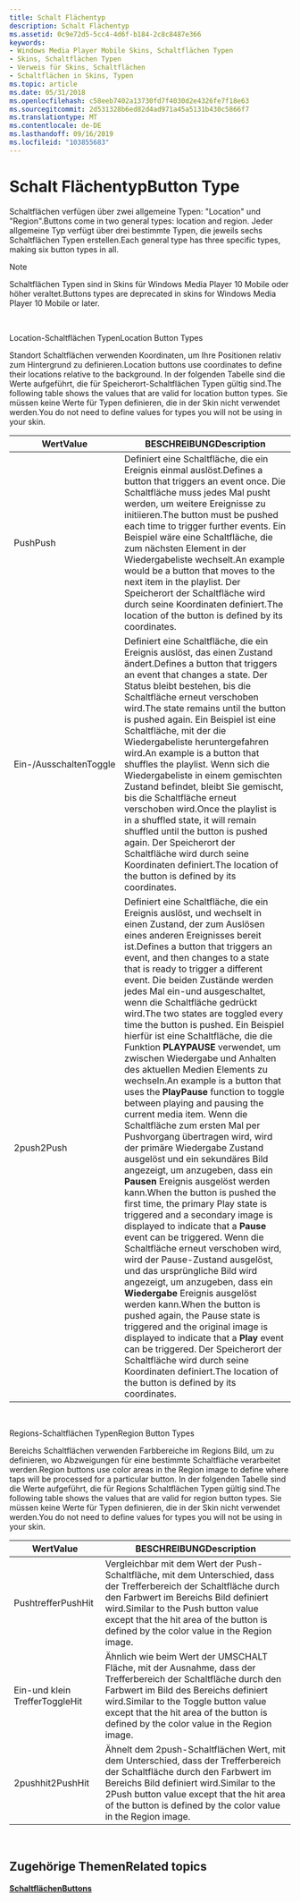 ```yaml
---
title: Schalt Flächentyp
description: Schalt Flächentyp
ms.assetid: 0c9e72d5-5cc4-4d6f-b184-2c8c8487e366
keywords:
- Windows Media Player Mobile Skins, Schaltflächen Typen
- Skins, Schaltflächen Typen
- Verweis für Skins, Schaltflächen
- Schaltflächen in Skins, Typen
ms.topic: article
ms.date: 05/31/2018
ms.openlocfilehash: c58eeb7402a13730fd7f4030d2e4326fe7f18e63
ms.sourcegitcommit: 2d531328b6ed82d4ad971a45a5131b430c5866f7
ms.translationtype: MT
ms.contentlocale: de-DE
ms.lasthandoff: 09/16/2019
ms.locfileid: "103855683"
---
```

# <a name="button-type"></a><span data-ttu-id="ac644-107">Schalt Flächentyp</span><span class="sxs-lookup"><span data-stu-id="ac644-107">Button Type</span></span>

<span data-ttu-id="ac644-108">Schaltflächen verfügen über zwei allgemeine Typen: "Location" und "Region".</span><span class="sxs-lookup"><span data-stu-id="ac644-108">Buttons come in two general types: location and region.</span></span> <span data-ttu-id="ac644-109">Jeder allgemeine Typ verfügt über drei bestimmte Typen, die jeweils sechs Schaltflächen Typen erstellen.</span><span class="sxs-lookup"><span data-stu-id="ac644-109">Each general type has three specific types, making six button types in all.</span></span>

> [!Note]  
> <span data-ttu-id="ac644-110">Schaltflächen Typen sind in Skins für Windows Media Player 10 Mobile oder höher veraltet.</span><span class="sxs-lookup"><span data-stu-id="ac644-110">Buttons types are deprecated in skins for Windows Media Player 10 Mobile or later.</span></span>

 

<span data-ttu-id="ac644-111">Location-Schaltflächen Typen</span><span class="sxs-lookup"><span data-stu-id="ac644-111">Location Button Types</span></span>

<span data-ttu-id="ac644-112">Standort Schaltflächen verwenden Koordinaten, um Ihre Positionen relativ zum Hintergrund zu definieren.</span><span class="sxs-lookup"><span data-stu-id="ac644-112">Location buttons use coordinates to define their locations relative to the background.</span></span> <span data-ttu-id="ac644-113">In der folgenden Tabelle sind die Werte aufgeführt, die für Speicherort-Schaltflächen Typen gültig sind.</span><span class="sxs-lookup"><span data-stu-id="ac644-113">The following table shows the values that are valid for location button types.</span></span> <span data-ttu-id="ac644-114">Sie müssen keine Werte für Typen definieren, die in der Skin nicht verwendet werden.</span><span class="sxs-lookup"><span data-stu-id="ac644-114">You do not need to define values for types you will not be using in your skin.</span></span>



| <span data-ttu-id="ac644-115">Wert</span><span class="sxs-lookup"><span data-stu-id="ac644-115">Value</span></span>  | <span data-ttu-id="ac644-116">BESCHREIBUNG</span><span class="sxs-lookup"><span data-stu-id="ac644-116">Description</span></span>                                                                                                                                                                                                                                                                                                                                                                                                                                                                                                                                                                                                                                                                                  |
|--------|----------------------------------------------------------------------------------------------------------------------------------------------------------------------------------------------------------------------------------------------------------------------------------------------------------------------------------------------------------------------------------------------------------------------------------------------------------------------------------------------------------------------------------------------------------------------------------------------------------------------------------------------------------------------------------------------|
| <span data-ttu-id="ac644-117">Push</span><span class="sxs-lookup"><span data-stu-id="ac644-117">Push</span></span>   | <span data-ttu-id="ac644-118">Definiert eine Schaltfläche, die ein Ereignis einmal auslöst.</span><span class="sxs-lookup"><span data-stu-id="ac644-118">Defines a button that triggers an event once.</span></span> <span data-ttu-id="ac644-119">Die Schaltfläche muss jedes Mal pusht werden, um weitere Ereignisse zu initiieren.</span><span class="sxs-lookup"><span data-stu-id="ac644-119">The button must be pushed each time to trigger further events.</span></span> <span data-ttu-id="ac644-120">Ein Beispiel wäre eine Schaltfläche, die zum nächsten Element in der Wiedergabeliste wechselt.</span><span class="sxs-lookup"><span data-stu-id="ac644-120">An example would be a button that moves to the next item in the playlist.</span></span> <span data-ttu-id="ac644-121">Der Speicherort der Schaltfläche wird durch seine Koordinaten definiert.</span><span class="sxs-lookup"><span data-stu-id="ac644-121">The location of the button is defined by its coordinates.</span></span>                                                                                                                                                                                                                                                                                                                                                                                                                                             |
| <span data-ttu-id="ac644-122">Ein-/Ausschalten</span><span class="sxs-lookup"><span data-stu-id="ac644-122">Toggle</span></span> | <span data-ttu-id="ac644-123">Definiert eine Schaltfläche, die ein Ereignis auslöst, das einen Zustand ändert.</span><span class="sxs-lookup"><span data-stu-id="ac644-123">Defines a button that triggers an event that changes a state.</span></span> <span data-ttu-id="ac644-124">Der Status bleibt bestehen, bis die Schaltfläche erneut verschoben wird.</span><span class="sxs-lookup"><span data-stu-id="ac644-124">The state remains until the button is pushed again.</span></span> <span data-ttu-id="ac644-125">Ein Beispiel ist eine Schaltfläche, mit der die Wiedergabeliste heruntergefahren wird.</span><span class="sxs-lookup"><span data-stu-id="ac644-125">An example is a button that shuffles the playlist.</span></span> <span data-ttu-id="ac644-126">Wenn sich die Wiedergabeliste in einem gemischten Zustand befindet, bleibt Sie gemischt, bis die Schaltfläche erneut verschoben wird.</span><span class="sxs-lookup"><span data-stu-id="ac644-126">Once the playlist is in a shuffled state, it will remain shuffled until the button is pushed again.</span></span> <span data-ttu-id="ac644-127">Der Speicherort der Schaltfläche wird durch seine Koordinaten definiert.</span><span class="sxs-lookup"><span data-stu-id="ac644-127">The location of the button is defined by its coordinates.</span></span>                                                                                                                                                                                                                                                                                                                                                           |
| <span data-ttu-id="ac644-128">2push</span><span class="sxs-lookup"><span data-stu-id="ac644-128">2Push</span></span>  | <span data-ttu-id="ac644-129">Definiert eine Schaltfläche, die ein Ereignis auslöst, und wechselt in einen Zustand, der zum Auslösen eines anderen Ereignisses bereit ist.</span><span class="sxs-lookup"><span data-stu-id="ac644-129">Defines a button that triggers an event, and then changes to a state that is ready to trigger a different event.</span></span> <span data-ttu-id="ac644-130">Die beiden Zustände werden jedes Mal ein-und ausgeschaltet, wenn die Schaltfläche gedrückt wird.</span><span class="sxs-lookup"><span data-stu-id="ac644-130">The two states are toggled every time the button is pushed.</span></span> <span data-ttu-id="ac644-131">Ein Beispiel hierfür ist eine Schaltfläche, die die Funktion **PLAYPAUSE** verwendet, um zwischen Wiedergabe und Anhalten des aktuellen Medien Elements zu wechseln.</span><span class="sxs-lookup"><span data-stu-id="ac644-131">An example is a button that uses the **PlayPause** function to toggle between playing and pausing the current media item.</span></span> <span data-ttu-id="ac644-132">Wenn die Schaltfläche zum ersten Mal per Pushvorgang übertragen wird, wird der primäre Wiedergabe Zustand ausgelöst und ein sekundäres Bild angezeigt, um anzugeben, dass ein **Pausen** Ereignis ausgelöst werden kann.</span><span class="sxs-lookup"><span data-stu-id="ac644-132">When the button is pushed the first time, the primary Play state is triggered and a secondary image is displayed to indicate that a **Pause** event can be triggered.</span></span> <span data-ttu-id="ac644-133">Wenn die Schaltfläche erneut verschoben wird, wird der Pause-Zustand ausgelöst, und das ursprüngliche Bild wird angezeigt, um anzugeben, dass ein **Wiedergabe** Ereignis ausgelöst werden kann.</span><span class="sxs-lookup"><span data-stu-id="ac644-133">When the button is pushed again, the Pause state is triggered and the original image is displayed to indicate that a **Play** event can be triggered.</span></span> <span data-ttu-id="ac644-134">Der Speicherort der Schaltfläche wird durch seine Koordinaten definiert.</span><span class="sxs-lookup"><span data-stu-id="ac644-134">The location of the button is defined by its coordinates.</span></span> |



 

<span data-ttu-id="ac644-135">Regions-Schaltflächen Typen</span><span class="sxs-lookup"><span data-stu-id="ac644-135">Region Button Types</span></span>

<span data-ttu-id="ac644-136">Bereichs Schaltflächen verwenden Farbbereiche im Regions Bild, um zu definieren, wo Abzweigungen für eine bestimmte Schaltfläche verarbeitet werden.</span><span class="sxs-lookup"><span data-stu-id="ac644-136">Region buttons use color areas in the Region image to define where taps will be processed for a particular button.</span></span> <span data-ttu-id="ac644-137">In der folgenden Tabelle sind die Werte aufgeführt, die für Regions Schaltflächen Typen gültig sind.</span><span class="sxs-lookup"><span data-stu-id="ac644-137">The following table shows the values that are valid for region button types.</span></span> <span data-ttu-id="ac644-138">Sie müssen keine Werte für Typen definieren, die in der Skin nicht verwendet werden.</span><span class="sxs-lookup"><span data-stu-id="ac644-138">You do not need to define values for types you will not be using in your skin.</span></span>



| <span data-ttu-id="ac644-139">Wert</span><span class="sxs-lookup"><span data-stu-id="ac644-139">Value</span></span>     | <span data-ttu-id="ac644-140">BESCHREIBUNG</span><span class="sxs-lookup"><span data-stu-id="ac644-140">Description</span></span>                                                                                                                  |
|-----------|------------------------------------------------------------------------------------------------------------------------------|
| <span data-ttu-id="ac644-141">Pushtreffer</span><span class="sxs-lookup"><span data-stu-id="ac644-141">PushHit</span></span>   | <span data-ttu-id="ac644-142">Vergleichbar mit dem Wert der Push-Schaltfläche, mit dem Unterschied, dass der Trefferbereich der Schaltfläche durch den Farbwert im Bereichs Bild definiert wird.</span><span class="sxs-lookup"><span data-stu-id="ac644-142">Similar to the Push button value except that the hit area of the button is defined by the color value in the Region image.</span></span>   |
| <span data-ttu-id="ac644-143">Ein-und klein Treffer</span><span class="sxs-lookup"><span data-stu-id="ac644-143">ToggleHit</span></span> | <span data-ttu-id="ac644-144">Ähnlich wie beim Wert der UMSCHALT Fläche, mit der Ausnahme, dass der Trefferbereich der Schaltfläche durch den Farbwert im Bild des Bereichs definiert wird.</span><span class="sxs-lookup"><span data-stu-id="ac644-144">Similar to the Toggle button value except that the hit area of the button is defined by the color value in the Region image.</span></span> |
| <span data-ttu-id="ac644-145">2pushhit</span><span class="sxs-lookup"><span data-stu-id="ac644-145">2PushHit</span></span>  | <span data-ttu-id="ac644-146">Ähnelt dem 2push-Schaltflächen Wert, mit dem Unterschied, dass der Trefferbereich der Schaltfläche durch den Farbwert im Bereichs Bild definiert wird.</span><span class="sxs-lookup"><span data-stu-id="ac644-146">Similar to the 2Push button value except that the hit area of the button is defined by the color value in the Region image.</span></span>  |



 

## <a name="related-topics"></a><span data-ttu-id="ac644-147">Zugehörige Themen</span><span class="sxs-lookup"><span data-stu-id="ac644-147">Related topics</span></span>

<dl> <dt>

[<span data-ttu-id="ac644-148">**Schaltflächen**</span><span class="sxs-lookup"><span data-stu-id="ac644-148">**Buttons**</span></span>](buttons.md)
</dt> </dl>

 

 




